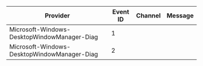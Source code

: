 Provider                                     |  Event ID  |  Channel  |  Message
---------------------------------------------|------------|-----------|---------
Microsoft-Windows-DesktopWindowManager-Diag  |  1         |           |
Microsoft-Windows-DesktopWindowManager-Diag  |  2         |           |